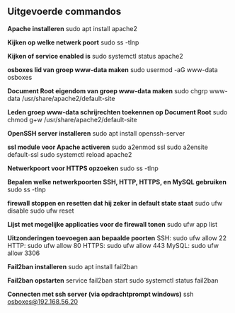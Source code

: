 ## Uitgevoerde commandos

**Apache installeren**
sudo apt install apache2

**Kijken op welke netwerk poort**
sudo ss -tlnp

**Kijken of service enabled is**
sudo systemctl status apache2

**osboxes lid van groep www-data maken**
sudo usermod -aG www-data osboxes

**Document Root eigendom van groep www-data maken**
sudo chgrp www-data /usr/share/apache2/default-site

**Leden groep www-data schrijrechten toekennen op Document Root**
sudo chmod g+w /usr/share/apache2/default-site

**OpenSSH server installeren**
sudo apt install openssh-server

**ssl module voor Apache activeren**
sudo a2enmod ssl
sudo a2ensite default-ssl
sudo systemctl reload apache2

**Netwerkpoort voor HTTPS opzoeken**
sudo ss -tlnp

**Bepalen welke netwerkpoorten SSH, HTTP, HTTPS, en MySQL gebruiken**
sudo ss -tlnp

**firewall stoppen en resetten dat hij zeker in default state staat**
sudo ufw disable
sudo ufw reset

**Lijst met mogelijke applicaties voor de firewall tonen**
sudo ufw app list

**Uitzonderingen toevoegen aan bepaalde poorten**
SSH: sudo ufw allow 22
HTTP: sudo ufw allow 80
HTTPS: sudo ufw allow 443
MySQL: sudo ufw allow 3306

**Fail2ban installeren**
sudo apt install fail2ban

**Fail2ban opstarten**
service fail2ban start
sudo systemctl status fail2ban

**Connecten met ssh server (via opdrachtprompt windows)**
ssh osboxes@192.168.56.20
